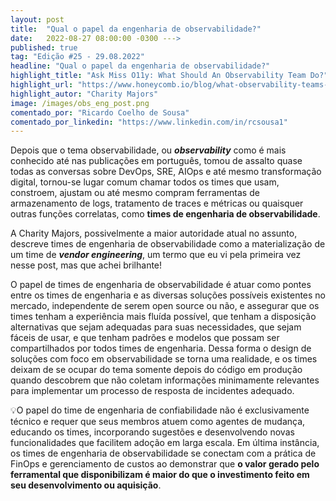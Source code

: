 ```yaml
---
layout: post 
title:  "Qual o papel da engenharia de observabilidade?"
date:   2022-08-27 08:00:00 -0300 --->
published: true
tag: "Edição #25 - 29.08.2022"
headline: "Qual o papel da engenharia de observabilidade?"
highlight_title: "Ask Miss O11y: What Should An Observability Team Do?"
highlight_url: "https://www.honeycomb.io/blog/what-observability-teams-do/"
highlight_autor: "Charity Majors"
image: /images/obs_eng_post.png
comentado_por: "Ricardo Coelho de Sousa"
comentado_por_linkedin: "https://www.linkedin.com/in/rcsousa1"
---
```

Depois que o tema observabilidade, ou **_observability_** como é mais conhecido até nas publicações em português, tomou de assalto quase todas as conversas sobre DevOps, SRE, AIOps e até mesmo transformação digital, tornou-se lugar comum chamar todos os times que usam, constroem, ajustam ou até mesmo compram ferramentas de armazenamento de logs, tratamento de traces e métricas ou quaisquer outras funções correlatas, como **times de engenharia de observabilidade**.

A Charity Majors, possivelmente a maior autoridade atual no assunto, descreve times de engenharia de observabilidade como a materialização de um time de **_vendor engineering_**, um termo que eu vi pela primeira vez nesse post, mas que achei brilhante!

O papel de times de engenharia de observabilidade é atuar como pontes entre os times de engenharia e as diversas soluções possíveis existentes no mercado, independente de serem open source ou não, e assegurar que os times tenham a experiência mais fluída possível, que tenham a disposição alternativas que sejam adequadas para suas necessidades, que sejam fáceis de usar, e que tenham padrões e modelos que possam ser compartilhados por todos times de engenharia. Dessa forma o design de soluções com foco em observabilidade se torna uma realidade, e os times deixam de se ocupar do tema somente depois do código em produção quando descobrem que não coletam informações minimamente relevantes para implementar um processo de resposta de incidentes adequado.

💡O papel do time de engenharia de confiabilidade não é exclusivamente técnico e requer que seus membros atuem como agentes de mudança, educando os times, incorporando sugestões e desenvolvendo novas funcionalidades que facilitem adoção em larga escala. Em última instância, os times de engenharia de observabilidade se conectam com a prática de FinOps e gerenciamento de custos ao demonstrar que **o valor gerado pelo ferramental que disponibilizam é maior do que o investimento feito em seu desenvolvimento ou aquisição**. 